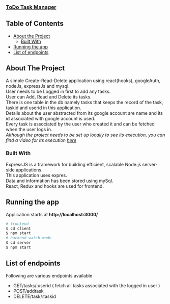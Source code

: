 <h3><a href="https://drive.google.com/file/d/1t2OZOIW5icL7oexs1z8l_W0mSgqKOMqJ/view?usp=sharing">ToDo Task Manager<a/></h3>

<!-- TABLE OF CONTENTS -->
## Table of Contents

* [About the Project](#about-the-project)
  * [Built With](#built-with)
* [Running the app](#Running-the-app)
* [List of endpoints](#List-of-endpoints)
 

<!-- ABOUT THE PROJECT -->
## About The Project

A simple Create-Read-Delete application using react(hooks), googleAuth, nodeJs, expressJs and mysql.<br>
User needs to be Logged in first to add any tasks.<br>
User can Add, Read and Delete its tasks.<br>
There is one table in the db namely tasks that keeps the record of the task, taskid and userid in this application. <br>
Details about the user abstracted from its google account are name and its id associated with google account is used.<br>
Every task is associated by the user who created it and can be fetched when the user logs in.<br>
<i>Although the project needs to be set up locally to see its execution, you can find a video for its execution <a href="https://drive.google.com/file/d/1t2OZOIW5icL7oexs1z8l_W0mSgqKOMqJ/view?usp=sharing">here</a></i>

<!-- BUILT WITH -->
### Built With

ExpressJS is a framework for building efficient, scalable Node.js server-side applications. <br>This application uses expres.<br>
Data and information has been stored using mySql.<br>
React, Redux and hooks are used for frontend.<br>


<!-- RUNNING THE APP -->
## Running the app

Application starts at <b>http://localhost:3000/</b>
```bash
# frontend
$ cd client
$ npm start
# backend watch mode
$ cd server
$ npm start

```
<!-- List of endpoints -->
## List of endpoints

<p>Following are various endpoints available</p>
<ul>
<li>GET/tasks/:userid ( fetch all tasks associated with the logged in user )</li>
<li>POST/addtask</li>
<li>DELETE/task/:taskid</li>
